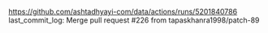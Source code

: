 https://github.com/ashtadhyayi-com/data/actions/runs/5201840786
last_commit_log: Merge pull request #226 from tapaskhanra1998/patch-89